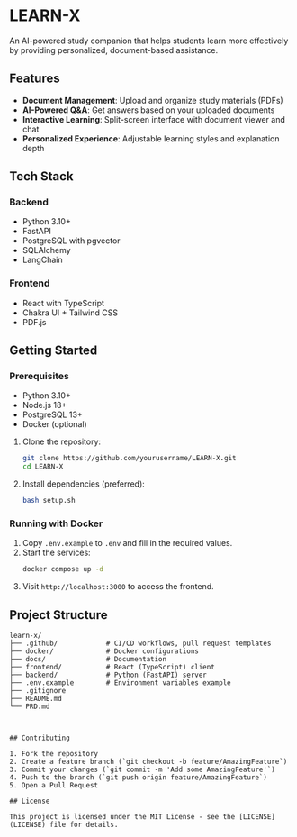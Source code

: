 # LEARN-X

An AI-powered study companion that helps students learn more effectively by providing personalized, document-based assistance.

## Features

- **Document Management**: Upload and organize study materials (PDFs)
- **AI-Powered Q&A**: Get answers based on your uploaded documents
- **Interactive Learning**: Split-screen interface with document viewer and chat
- **Personalized Experience**: Adjustable learning styles and explanation depth

## Tech Stack

### Backend
- Python 3.10+
- FastAPI
- PostgreSQL with pgvector
- SQLAlchemy
- LangChain

### Frontend
- React with TypeScript
- Chakra UI + Tailwind CSS
- PDF.js

## Getting Started

### Prerequisites

- Python 3.10+
- Node.js 18+
- PostgreSQL 13+
- Docker (optional)

1. Clone the repository:
   ```bash
   git clone https://github.com/yourusername/LEARN-X.git
   cd LEARN-X
   ```

2. Install dependencies (preferred):
   ```bash
   bash setup.sh
   ```

### Running with Docker

1. Copy `.env.example` to `.env` and fill in the required values.
2. Start the services:
   ```bash
   docker compose up -d
   ```
3. Visit `http://localhost:3000` to access the frontend.


## Project Structure

```
learn-x/
├── .github/            # CI/CD workflows, pull request templates
├── docker/             # Docker configurations
├── docs/               # Documentation
├── frontend/           # React (TypeScript) client
├── backend/            # Python (FastAPI) server
├── .env.example        # Environment variables example
├── .gitignore
├── README.md
└── PRD.md
```

```


## Contributing

1. Fork the repository
2. Create a feature branch (`git checkout -b feature/AmazingFeature`)
3. Commit your changes (`git commit -m 'Add some AmazingFeature'`)
4. Push to the branch (`git push origin feature/AmazingFeature`)
5. Open a Pull Request

## License

This project is licensed under the MIT License - see the [LICENSE](LICENSE) file for details.
